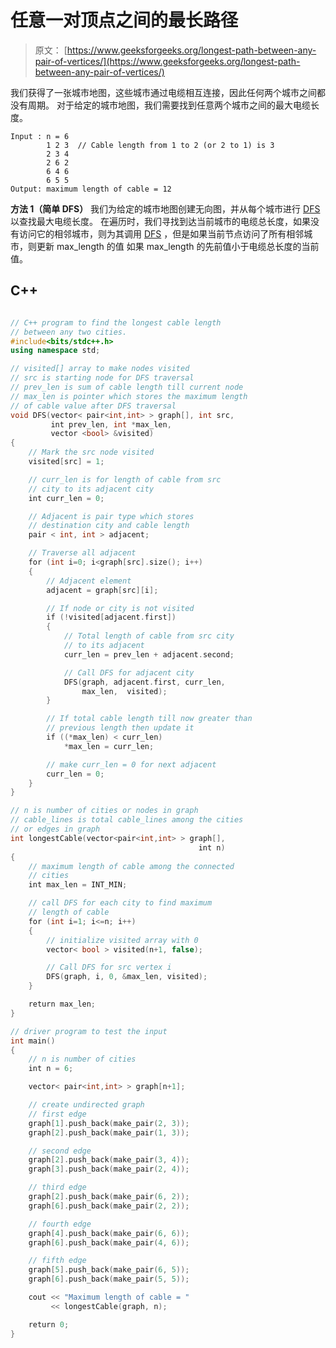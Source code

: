 # 任意一对顶点之间的最长路径

> 原文： [https://www.geeksforgeeks.org/longest-path-between-any-pair-of-vertices/](https://www.geeksforgeeks.org/longest-path-between-any-pair-of-vertices/)

我们获得了一张城市地图，这些城市通过电缆相互连接，因此任何两个城市之间都没有周期。 对于给定的城市地图，我们需要找到任意两个城市之间的最大电缆长度。

```
Input : n = 6  
        1 2 3  // Cable length from 1 to 2 (or 2 to 1) is 3
        2 3 4
        2 6 2
        6 4 6
        6 5 5
Output: maximum length of cable = 12

```

**方法 1（简单 DFS）**
我们为给定的城市地图创建无向图，并从每个城市进行 [DFS](https://www.geeksforgeeks.org/depth-first-traversal-for-a-graph/) 以查找最大电缆长度。 在遍历时，我们寻找到达当前城市的电缆总长度，如果没有访问它的相邻城市，则为其调用 [DFS](https://www.geeksforgeeks.org/depth-first-traversal-for-a-graph/) ，但是如果当前节点访问了所有相邻城市，则更新 max_length 的值 如果 max_length 的先前值小于电缆总长度的当前值。

## C++

```cpp

// C++ program to find the longest cable length 
// between any two cities. 
#include<bits/stdc++.h> 
using namespace std; 

// visited[] array to make nodes visited 
// src is starting node for DFS traversal 
// prev_len is sum of cable length till current node 
// max_len is pointer which stores the maximum length 
// of cable value after DFS traversal 
void DFS(vector< pair<int,int> > graph[], int src, 
         int prev_len, int *max_len, 
         vector <bool> &visited) 
{ 
    // Mark the src node visited 
    visited[src] = 1; 

    // curr_len is for length of cable from src 
    // city to its adjacent city 
    int curr_len = 0; 

    // Adjacent is pair type which stores 
    // destination city and cable length 
    pair < int, int > adjacent; 

    // Traverse all adjacent 
    for (int i=0; i<graph[src].size(); i++) 
    { 
        // Adjacent element 
        adjacent = graph[src][i]; 

        // If node or city is not visited 
        if (!visited[adjacent.first]) 
        { 
            // Total length of cable from src city 
            // to its adjacent 
            curr_len = prev_len + adjacent.second; 

            // Call DFS for adjacent city 
            DFS(graph, adjacent.first, curr_len, 
                max_len,  visited); 
        } 

        // If total cable length till now greater than 
        // previous length then update it 
        if ((*max_len) < curr_len) 
            *max_len = curr_len; 

        // make curr_len = 0 for next adjacent 
        curr_len = 0; 
    } 
} 

// n is number of cities or nodes in graph 
// cable_lines is total cable_lines among the cities 
// or edges in graph 
int longestCable(vector<pair<int,int> > graph[], 
                                          int n) 
{ 
    // maximum length of cable among the connected 
    // cities 
    int max_len = INT_MIN; 

    // call DFS for each city to find maximum 
    // length of cable 
    for (int i=1; i<=n; i++) 
    { 
        // initialize visited array with 0 
        vector< bool > visited(n+1, false); 

        // Call DFS for src vertex i 
        DFS(graph, i, 0, &max_len, visited); 
    } 

    return max_len; 
} 

// driver program to test the input 
int main() 
{ 
    // n is number of cities 
    int n = 6; 

    vector< pair<int,int> > graph[n+1]; 

    // create undirected graph 
    // first edge 
    graph[1].push_back(make_pair(2, 3)); 
    graph[2].push_back(make_pair(1, 3)); 

    // second edge 
    graph[2].push_back(make_pair(3, 4)); 
    graph[3].push_back(make_pair(2, 4)); 

    // third edge 
    graph[2].push_back(make_pair(6, 2)); 
    graph[6].push_back(make_pair(2, 2)); 

    // fourth edge 
    graph[4].push_back(make_pair(6, 6)); 
    graph[6].push_back(make_pair(4, 6)); 

    // fifth edge 
    graph[5].push_back(make_pair(6, 5)); 
    graph[6].push_back(make_pair(5, 5)); 

    cout << "Maximum length of cable = "
         << longestCable(graph, n); 

    return 0; 
} 

```